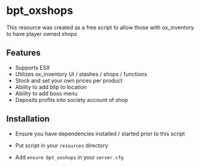 # bpt_oxshops

This resource was created as a free script to allow those with ox_inventory to have player owned shops

## Features
- Supports ESX
- Utilizes ox_inventory UI / stashes / shops / functions
- Stock and set your own prices per product
- Ability to add blip to location
- Ability to add boss menu
- Deposits profits into society account of shop

## Installation

- Ensure you have dependencies installed / started prior to this script

- Put script in your `resources` directory

- Add `ensure bpt_oxshops` in your `server.cfg`